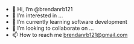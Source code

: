 - 👋 Hi, I’m @brendanrb121
- 👀 I’m interested in ...
- 🌱 I’m currently learning software development
- 💞️ I’m looking to collaborate on ...
- 📫 How to reach me brendanrb121@gmail.com

<!---
brendanrb121/brendanrb121 is a ✨ special ✨ repository because its `README.md` (this file) appears on your GitHub profile.
You can click the Preview link to take a look at your changes.
--->
